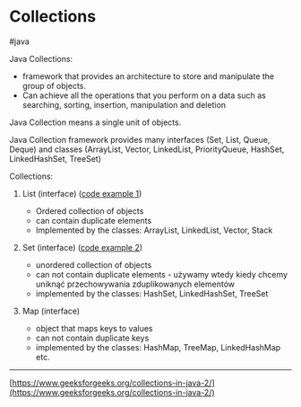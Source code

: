 # Collections
#java 

Java Collections: 
-   framework that provides an architecture to store and manipulate the group of objects. 
-   Can achieve all the operations that you perform on a data such as searching, sorting, insertion, manipulation and deletion 
    

Java Collection means a single unit of objects. 

Java Collection framework provides many interfaces (Set, List, Queue, Deque) and classes (ArrayList, Vector, LinkedList, PriorityQueue, HashSet, LinkedHashSet, TreeSet) 

Collections: 
1.  List (interface) ([code example 1](https://github.com/bojan-wik/SeleniumWithJavaCourse/blob/master/src/Chapter32/ArrayListDemo.java)) 
    -   Ordered collection of objects       
    -   can contain duplicate elements         
    -   Implemented by the classes: ArrayList, LinkedList, Vector, Stack 
        
2.  Set (interface) ([code example 2](https://github.com/bojan-wik/SeleniumWithJavaCourse/blob/master/src/Chapter32/HashSetExample.java))     
    -   unordered collection of objects         
    -   can not contain duplicate elements - używamy wtedy kiedy chcemy uniknąć przechowywania zduplikowanych elementów         
    -   implemented by the classes: HashSet, LinkedHashSet, TreeSet 
        
3.  Map (interface)     
    -   object that maps keys to values         
    -   can not contain duplicate keys         
    -   implemented by the classes: HashMap, TreeMap, LinkedHashMap etc.         

---
[https://www.geeksforgeeks.org/collections-in-java-2/](https://www.geeksforgeeks.org/collections-in-java-2/)